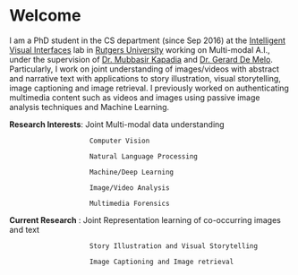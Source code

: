 # Welcome

I am a PhD student in the CS department (since Sep 2016) at the [Intelligent Visual Interfaces](https://ivi.cs.rutgers.edu/) lab in [Rutgers University](https://www.cs.rutgers.edu/) working on Multi-modal A.I., under the supervision of [Dr. Mubbasir Kapadia](https://www.cs.rutgers.edu/people/professors/details/mubbasir-kapadia) and [Dr. Gerard De Melo](http://gerard.demelo.org/). Particularly, I work on joint understanding of images/videos with abstract and narrative text with applications to story illustration, 
visual storytelling, image captioning and image retrieval. I previously worked on authenticating multimedia content 
such as videos and images using passive image analysis techniques and Machine Learning. 


**Research Interests**: Joint Multi-modal data understanding

                        Computer Vision
                        
                        Natural Language Processing
                        
                        Machine/Deep Learning
                        
                        Image/Video Analysis
                        
                        Multimedia Forensics


**Current Research**  : Joint Representation learning of co-occurring images and text
                        
                        Story Illustration and Visual Storytelling
                        
                        Image Captioning and Image retrieval
                        

